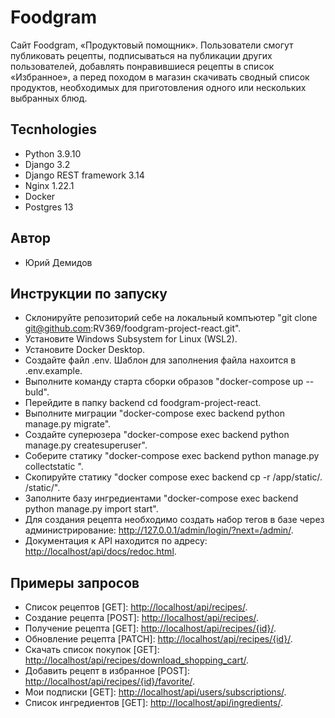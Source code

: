 # Foodgram
Cайт Foodgram, «Продуктовый помощник». Пользователи смогут публиковать рецепты, подписываться на публикации других пользователей, добавлять понравившиеся рецепты в список «Избранное», а перед походом в магазин скачивать сводный список продуктов, необходимых для приготовления одного или нескольких выбранных блюд.

## Tecnhologies
- Python 3.9.10
- Django 3.2
- Django REST framework 3.14
- Nginx 1.22.1
- Docker
- Postgres 13
## Автор
- Юрий Демидов
## Инструкции по запуску
- Cклонируйте репозиторий себе на локальный компъютер "git clone git@github.com:RV369/foodgram-project-react.git".
- Установитe Windows Subsystem for Linux (WSL2).
- Установите Docker Desktop.
- Создайте файл .env. Шаблон для заполнения файла нахоится в .env.example.
- Выполните команду старта сборки образов "docker-compose up --buld".
- Перейдите в папку backend cd foodgram-project-react.
- Выполните миграции "docker-compose exec backend python manage.py migrate".
- Создайте суперюзера "docker-compose exec backend python manage.py createsuperuser".
- Соберите статику "docker-compose exec backend python manage.py collectstatic ".
- Скопируйте статику "docker compose exec backend cp -r /app/static/. /static/".
- Заполните базу ингредиентами "docker-compose exec backend python manage.py import start".
- Для создания рецепта необходимо создать набор тегов в базе через администрирование: <http://127.0.0.1/admin/login/?next=/admin/>.
- Документация к API находится по адресу: <http://localhost/api/docs/redoc.html>.
## Примеры запросов
- Список рецептов [GET]: <http://localhost/api/recipes/>.
- Создание рецепта [POST]: <http://localhost/api/recipes/>.
- Получение рецепта [GET]: <http://localhost/api/recipes/{id}/>.
- Обновление рецепта [PATCH]: <http://localhost/api/recipes/{id}/>.
- Скачать список покупок [GET]: <http://localhost/api/recipes/download_shopping_cart/>.
- Добавить рецепт в избранное [POST]: <http://localhost/api/recipes/{id}/favorite/>.
- Мои подписки [GET]: <http://localhost/api/users/subscriptions/>.
- Список ингредиентов [GET]: <http://localhost/api/ingredients/>.
